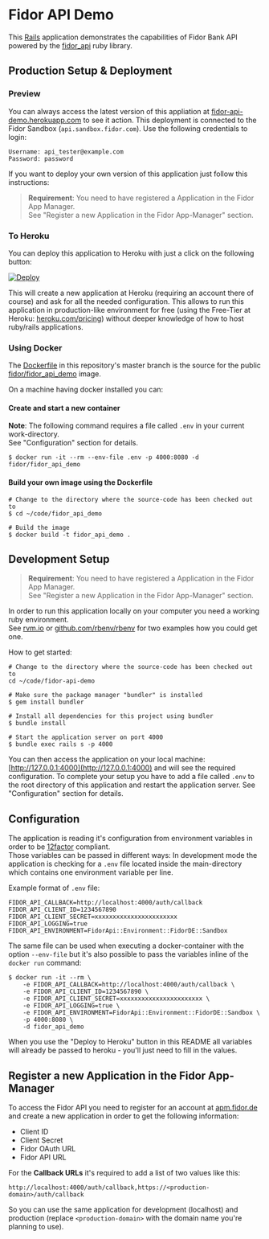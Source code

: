 # Fidor API Demo

This [Rails](http://rubyonrails.org) application demonstrates the capabilities of Fidor Bank API powered by the [fidor_api](https://github.com/fidor/fidor_api) ruby library.

## Production Setup & Deployment

### Preview

You can always access the latest version of this appliation at [fidor-api-demo.herokuapp.com](https://fidor-api-demo.herokuapp.com) to see it action. This deployment is connected to the Fidor Sandbox (`api.sandbox.fidor.com`). Use the following credentials to login:

```
Username: api_tester@example.com
Password: password
```

If you want to deploy your own version of this application just follow this instructions:

> **Requirement**: You need to have registered a Application in the Fidor App Manager.<br>
See "Register a new Application in the Fidor App-Manager" section.

### To Heroku

You can deploy this application to Heroku with just a click on the following button:

[![Deploy](https://www.herokucdn.com/deploy/button.svg)](https://heroku.com/deploy?template=https%3A%2F%2Fgithub.com%2Ffidor%2Ffidor_api_demo)

This will create a new application at Heroku (requiring an account there of course) and ask for all the needed configuration. This allows to run this application in production-like environment for free (using the Free-Tier at Heroku: [heroku.com/pricing](https://www.heroku.com/pricing)) without deeper knowledge of how to host ruby/rails applications.

### Using Docker

The [Dockerfile](Dockerfile) in this repository's master branch is the source for the public [fidor/fidor_api_demo](https://hub.docker.com/r/fidor/fidor_api_demo/) image.

On a machine having docker installed you can:

#### Create and start a new container

**Note**: The following command requires a file called `.env` in your current work-directory.<br>See "Configuration" section for details.

```
$ docker run -it --rm --env-file .env -p 4000:8080 -d fidor/fidor_api_demo
```

#### Build your own image using the Dockerfile

```shell
# Change to the directory where the source-code has been checked out to
$ cd ~/code/fidor_api_demo

# Build the image
$ docker build -t fidor_api_demo .
```

## Development Setup

> **Requirement**: You need to have registered a Application in the Fidor App Manager.<br>
See "Register a new Application in the Fidor App-Manager" section.

In order to run this application locally on your computer you need a working ruby environment.<br />
See [rvm.io](http://rvm.io) or [github.com/rbenv/rbenv](https://github.com/rbenv/rbenv) for two examples how you could get one.

How to get started:

```shell
# Change to the directory where the source-code has been checked out to
cd ~/code/fidor-api-demo

# Make sure the package manager "bundler" is installed
$ gem install bundler

# Install all dependencies for this project using bundler
$ bundle install

# Start the application server on port 4000
$ bundle exec rails s -p 4000
```

You can then access the application on your local machine: [http://127.0.0.1:4000](http://127.0.0.1:4000) and will see the required configuration. To complete your setup you have to add a file called `.env` to the root directory of this application and restart the application server. See "Configuration" section for details.

## Configuration

The application is reading it's configuration from environment variables in order to be [12factor](https://12factor.net/) compliant.<br>
Those variables can be passed in different ways: In development mode the application is checking for a `.env` file located inside the main-directory which contains one environment variable per line.

Example format of `.env` file:

```shell
FIDOR_API_CALLBACK=http://localhost:4000/auth/callback
FIDOR_API_CLIENT_ID=1234567890
FIDOR_API_CLIENT_SECRET=xxxxxxxxxxxxxxxxxxxxxxx
FIDOR_API_LOGGING=true
FIDOR_API_ENVIRONMENT=FidorApi::Environment::FidorDE::Sandbox
```

The same file can be used when executing a docker-container with the option `--env-file` but it's also possible to pass the variables inline of the `docker run` command:

```shell
$ docker run -it --rm \
    -e FIDOR_API_CALLBACK=http://localhost:4000/auth/callback \
    -e FIDOR_API_CLIENT_ID=1234567890 \
    -e FIDOR_API_CLIENT_SECRET=xxxxxxxxxxxxxxxxxxxxxxx \
    -e FIDOR_API_LOGGING=true \
    -e FIDOR_API_ENVIRONMENT=FidorApi::Environment::FidorDE::Sandbox \
    -p 4000:8080 \
    -d fidor_api_demo
```

When you use the "Deploy to Heroku" button in this README all variables will already be passed to heroku - you'll just need to fill in the values.

## Register a new Application in the Fidor App-Manager

To access the Fidor API you need to register for an account at [apm.fidor.de](https://apm.fidor.de) and create a new application in order to get the following information:

* Client ID
* Client Secret
* Fidor OAuth URL
* Fidor API URL

For the **Callback URLs** it's required to add a list of two values like this:

```
http://localhost:4000/auth/callback,https://<production-domain>/auth/callback
```
So you can use the same application for development (localhost) and production (replace `<production-domain>` with the domain name you're planning to use).
